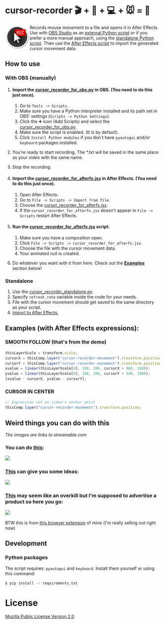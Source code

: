 # cursor-recorder :clapper: + :movie_camera: + :computer: + :mouse: = :sparkler: 

<img src="docs/img/logo.png" width="80" align="left" />

Records mouse movement to a file and opens it in After Effects. Use with [OBS Studio](https://github.com/obsproject/obs-studio) as an [external Python script][cursor_recorder_for_obs] or if you prefer a more manual approach, using the [standalone Python script][cursor_recorder_standalone]. Then use the [After Effects script][cursor_recorder_for_afterfx] to import the generated cursor movement data.


## How to use

### With OBS (manually)
1. #### Import the [cursor_recorder_for_obs.py][cursor_recorder_for_obs] in OBS. (You need to do this just once).
   1. Go to `Tools -> Scripts`.
   2. Make sure you have a Python interpreter installed and its path set in OBS' settings (`Scripts -> Python Settings`).
   3. Click the :heavy_plus_sign: icon (Add Scripts) and select the [cursor_recorder_for_obs.py][cursor_recorder_for_obs].
   4. Make sure the script is enabled. (It is by default).
   5. Click `Install Python modules` if you don't have `pyautogui` and/or `keyboard` packages installed.

2. You're ready to start recording. The *.txt will be saved in the same place as your video with the same name.
3. Stop the recording.
4. #### Import the [cursor_recorder_for_afterfx.jsx][cursor_recorder_for_afterfx] in After Effects. (You need to do this just once).
   1. Open After Effects.
   2. Go to `File -> Scripts -> Import from file`.
   3. Choose the [cursor_recorder_for_afterfx.jsx][cursor_recorder_for_afterfx].
   4. If the `cursor_recorder_for_afterfx.jsx` doesn't appear in `File -> Scripts` restart After Effects.
   
5. #### Run the [cursor_recorder_for_afterfx.jsx][cursor_recorder_for_afterfx] script.
   1. Make sure you have a composition open.
   2. Click `File -> Scripts -> cursor_recorder_for_afterfx.jsx`.
   3. Choose the file with the cursor movement data.
   4. Your animated null is created.
   
6. Do whatever you want with it from here. Check out the [**Examples**](#examples-with-after-effects-expressions) section below! 
   
### Standalone
1. Use the [cursor_recorder_standalone.py][cursor_recorder_standalone].
2. Specify `refresh_rate` variable inside the code for your needs.
3. File with the cursor movement should get saved to the same directory as your script.
4. [Import to After Effects.](#run-the-cursor_recorder_for_afterfxjsx-script)
    
[cursor_recorder_for_obs]: ./scripts/cursor_recorder_for_obs.py
[cursor_recorder_for_afterfx]: ./scripts/cursor_recorder_for_afterfx.jsx
[cursor_recorder_standalone]: ./scripts/cursor_recorder_standalone.py

## Examples (with After Effects expressions):

### SMOOTH FOLLOW (that's from the demo)

```javascript
thisLayerScale = transform.scale;
cursorX = thisComp.layer("cursor-recorder-movement").transform.position[0];
cursorY = thisComp.layer("cursor-recorder-movement").transform.position[1];
xvalue = linear(thisLayerScale[0], 100, 200, cursorX + 960, 1920);
yvalue = linear(thisLayerScale[0], 100, 200, cursorY + 540, 1080);
[xvalue - cursorX, yvalue - cursorY];
```

### CURSOR IN CENTER

```javascript
// Expression set on video's anchor point
thisComp.layer("cursor-recorder-movement").transform.position;
```

## Weird things you can do with this
*The images are links to streamable.com*

### You can do [this][vortex-thing-video]:

[<img src="https://i.imgur.com/J4mLmbn.png" height="200" />][vortex-thing-video]

[vortex-thing-video]: https://streamable.com/ceebw

### [This][ideas-video] can give you some ideas:

[<img src="https://i.imgur.com/NofznGx.png" height="200" />][ideas-video]

[ideas-video]: https://streamable.com/zk1yi

### [This][overkill-video] may seem like an overkill but I'm supposed to advertise a product so here you go:

[<img src="https://i.imgur.com/HPZONha.png" height="200" />][overkill-video]

[overkill-video]: https://streamable.com/rvdxr

BTW this is from [this browser extension](https://github.com/JakubKoralewski/google-calendar-box-select) of mine (I'm really selling out right now)

## Development

### Python packages

The script requires: `pyautogui` and `keyboard`. Install them yourself or using this command:

```sh
$ pip install -r requirements.txt
```

# License
[Mozilla Public License Version 2.0](LICENSE)
